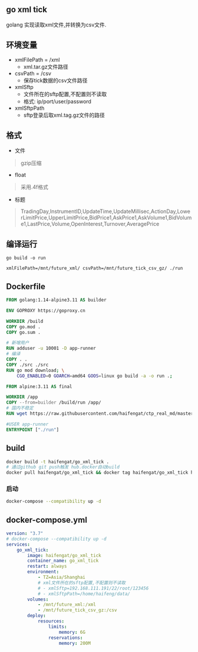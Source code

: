 ## go xml tick
golang 实现读取xml文件,并转换为csv文件.

## 环境变量
* xmlFilePath = /xml
    * xml.tar.gz文件路径
* csvPath = /csv
    * 保存tick数据的csv文件路径
* xmlSftp
    * 文件所在的sftp配置,不配置则不读取
    * 格式: ip/port/user/password
* xmlSftpPath
    * sftp登录后取xml.tag.gz文件的路径

## 格式
* 文件
> gzip压缩
* float
>  采用.4f格式
* 标题
> TradingDay,InstrumentID,UpdateTime,UpdateMillisec,ActionDay,LowerLimitPrice,UpperLimitPrice,BidPrice1,AskPrice1,AskVolume1,BidVolume1,LastPrice,Volume,OpenInterest,Turnover,AveragePrice

## 编译运行
`go build -o run`

`xmlFilePath=/mnt/future_xml/ csvPath=/mnt/future_tick_csv_gz/ ./run`

## Dockerfile
```dockerfile
FROM golang:1.14-alpine3.11 AS builder

ENV GOPROXY https://goproxy.cn

WORKDIR /build
COPY go.mod .
COPY go.sum .

# 新增用户
RUN adduser -u 10001 -D app-runner
# 编译
COPY . .
COPY ./src ./src
RUN go mod download; \
    CGO_ENABLED=0 GOARCH=amd64 GOOS=linux go build -a -o run .;

FROM alpine:3.11 AS final

WORKDIR /app
COPY --from=builder /build/run /app/
# 国内不稳定
RUN wget https://raw.githubusercontent.com/haifengat/ctp_real_md/master/calendar.csv;

#USER app-runner
ENTRYPOINT ["./run"]
```

## build
```bash
docker build -t haifengat/go_xml_tick .
# 通过github git push触发 hub.docker自动build
docker pull haifengat/go_xml_tick && docker tag haifengat/go_xml_tick haifengat/go_xml_tick:`date +%Y%m%d` && docker push haifengat/go_xml_tick:`date +%Y%m%d`
```

### 启动
```bash
docker-compose --compatibility up -d
```

## docker-compose.yml
```yml
version: "3.7"
# docker-compose --compatibility up -d
services:
    go_xml_tick:
        image: haifengat/go_xml_tick
        container_name: go_xml_tick
        restart: always
        environment:
            - TZ=Asia/Shanghai
            # xml文件所在的sftp配置,不配置则不读取
            # - xmlSftp=192.168.111.191/22/root/123456
            # - xmlSftpPath=/home/haifeng/data/
        volumes: 
            - /mnt/future_xml:/xml
            - /mnt/future_tick_csv_gz:/csv
        deploy:
            resources:
                limits:
                    memory: 6G
                reservations:
                    memory: 200M
```
